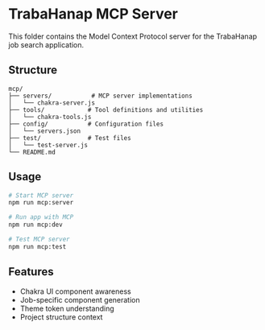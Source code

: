# TrabaHanap MCP Server

This folder contains the Model Context Protocol server for the TrabaHanap job search application.

## Structure

```
mcp/
├── servers/           # MCP server implementations
│   └── chakra-server.js
├── tools/            # Tool definitions and utilities
│   └── chakra-tools.js
├── config/           # Configuration files
│   └── servers.json
├── test/             # Test files
│   └── test-server.js
└── README.md
```

## Usage

```bash
# Start MCP server
npm run mcp:server

# Run app with MCP
npm run mcp:dev

# Test MCP server
npm run mcp:test
```

## Features

- Chakra UI component awareness
- Job-specific component generation
- Theme token understanding
- Project structure context
```